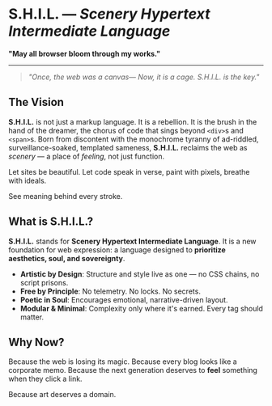 # S.H.I.L. — *Scenery Hypertext Intermediate Language*
**"May all browser bloom through my works."**

---

> *"Once, the web was a canvas—
> Now, it is a cage.
> S.H.I.L. is the key."*

## The Vision

**S.H.I.L.** is not just a markup language.
It is a rebellion.
It is the brush in the hand of the dreamer,
the chorus of code that sings beyond `<div>`s and `<span>`s.
Born from discontent with the monochrome tyranny
of ad-riddled, surveillance-soaked, templated sameness,
**S.H.I.L.** reclaims the web as *scenery* — a place of *feeling*, not just function.

Let sites be beautiful.
Let code speak in verse,
paint with pixels,
breathe with ideals.

See meaning behind every stroke.

## What is S.H.I.L.?

**S.H.I.L.** stands for **Scenery Hypertext Intermediate Language**.
It is a new foundation for web expression:
a language designed to **prioritize aesthetics, soul, and sovereignty**.

- **Artistic by Design**: Structure and style live as one — no CSS chains, no script prisons.
- **Free by Principle**: No telemetry. No locks. No secrets.
- **Poetic in Soul**: Encourages emotional, narrative-driven layout.
- **Modular & Minimal**: Complexity only where it's earned. Every tag should matter.

## Why Now?

Because the web is losing its magic.
Because every blog looks like a corporate memo.
Because the next generation deserves to **feel** something when they click a link.

Because art deserves a domain.
